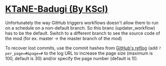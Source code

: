# [KTaNE-Badugi (By KScl)](https://github.com/KScl/KTaNE-Badugi)

Unfortunately the way GitHub triggers workflows doesn't allow them to run on a schedule on a non-default branch. So this branc (updater_workflow) has to be the default. Switch to a different branch to see the source code of the mod (for ex. master -> the master branch of the mod)

To recover lost commits, use the commit hashes from [GitHub's reflog](https://api.github.com/repos/KtaneModules/KTaNE-Badugi-KScl/events) (add `?per_page=#&page=#` to the log URL to increase the page size (maximum is 100, default is 30) and/or specify the page number (default is 1)).

